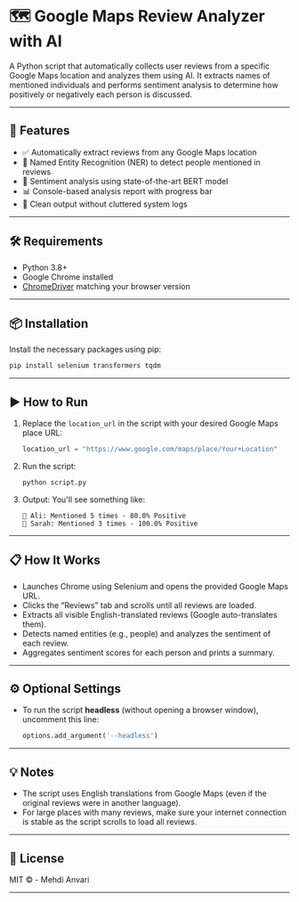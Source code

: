 # 🗺️ Google Maps Review Analyzer with AI

A Python script that automatically collects user reviews from a specific Google Maps location and analyzes them using AI. It extracts names of mentioned individuals and performs sentiment analysis to determine how positively or negatively each person is discussed.

---

## 🚀 Features

- ✅ Automatically extract reviews from any Google Maps location
- 🧠 Named Entity Recognition (NER) to detect people mentioned in reviews
- 🤖 Sentiment analysis using state-of-the-art BERT model
- 📊 Console-based analysis report with progress bar
- 🧼 Clean output without cluttered system logs

---

## 🛠️ Requirements

- Python 3.8+
- Google Chrome installed
- [ChromeDriver](https://sites.google.com/chromium.org/driver/) matching your browser version

---

## 📦 Installation

Install the necessary packages using pip:

```bash
pip install selenium transformers tqdm
````


---


## ▶️ How to Run

1. Replace the `location_url` in the script with your desired Google Maps place URL:

   ```python
   location_url = "https://www.google.com/maps/place/Your+Location"
   ```

2. Run the script:

   ```bash
   python script.py
   ```

3. Output:
   You'll see something like:

   ```
   👤 Ali: Mentioned 5 times - 80.0% Positive
   👤 Sarah: Mentioned 3 times - 100.0% Positive
   ```

---

## 📋 How It Works

* Launches Chrome using Selenium and opens the provided Google Maps URL.
* Clicks the “Reviews” tab and scrolls until all reviews are loaded.
* Extracts all visible English-translated reviews (Google auto-translates them).
* Detects named entities (e.g., people) and analyzes the sentiment of each review.
* Aggregates sentiment scores for each person and prints a summary.

---

## ⚙️ Optional Settings

* To run the script **headless** (without opening a browser window), uncomment this line:

  ```python
  options.add_argument('--headless')
  ```

---

## 💡 Notes

* The script uses English translations from Google Maps (even if the original reviews were in another language).
* For large places with many reviews, make sure your internet connection is stable as the script scrolls to load all reviews.

---

## 📄 License

MIT © - Mehdi Anvari

---



